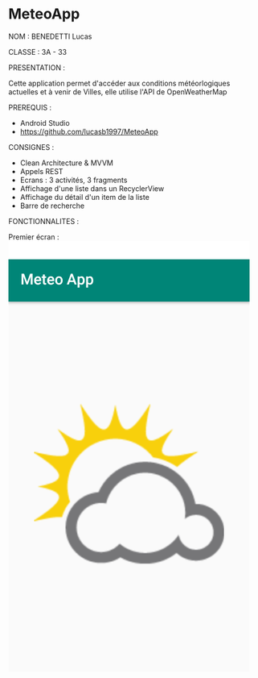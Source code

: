 # MeteoApp

NOM : 
BENEDETTI Lucas


CLASSE :
3A - 33


PRESENTATION :
  
Cette application permet d'accéder aux conditions météorlogiques actuelles et à venir de Villes, elle utilise l'API de OpenWeatherMap


PREREQUIS :
- Android Studio
- https://github.com/lucasb1997/MeteoApp


CONSIGNES :

- Clean Architecture & MVVM
- Appels REST
- Ecrans : 3 activités, 3 fragments
- Affichage d'une liste dans un RecyclerView
- Affichage du détail d'un item de la liste
- Barre de recherche


FONCTIONNALITES :

Premier écran :
![5.png](https://github.com/lucasb1997/MeteoApp/blob/master/screenREADME/5.png)
